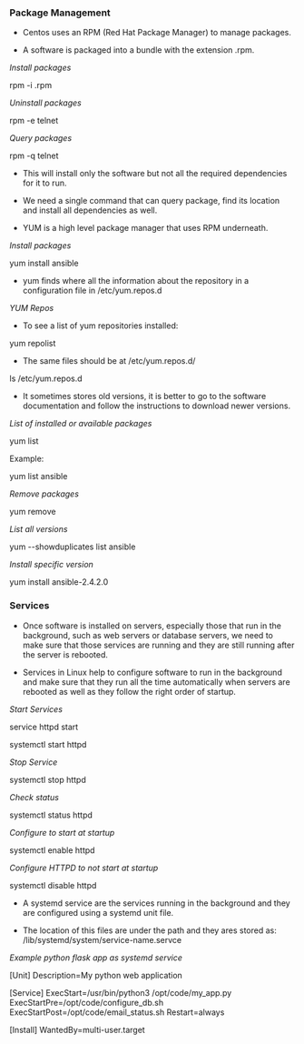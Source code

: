 ### Package Management

- Centos uses an RPM (Red Hat Package Manager) to manage packages.

- A software is packaged into a bundle with the extension .rpm.

*Install packages*

rpm -i <package-name>.rpm


*Uninstall packages*

rpm -e telnet


*Query packages*

rpm -q telnet


- This will install only the software but not all the required dependencies for it to run.

- We need a single command that can query package, find its location and install all dependencies as well.

- YUM is a high level package manager that uses RPM underneath.

*Install packages*

yum install ansible


- yum finds where all the information about the repository in a configuration file in /etc/yum.repos.d

*YUM Repos*

- To see a list of yum repositories installed:


yum repolist


- The same files should be at /etc/yum.repos.d/

ls /etc/yum.repos.d


- It sometimes stores old versions, it is better to go to the software documentation and follow the instructions to download newer versions.

*List of installed or available packages*

yum list <package-name>


Example:

yum list ansible


*Remove packages*

yum remove <package-name>


*List all versions*

yum --showduplicates list ansible


*Install specific version*

yum install ansible-2.4.2.0


### Services

- Once software is installed on servers, especially those that run in the background, such as web servers or database servers, we need to make sure that those services are running and they are still running after the server is rebooted.

- Services in Linux help to configure software to run in the background and make sure that they run all the time automatically when servers are rebooted as well as they follow the right order of startup.

*Start Services*

service httpd start



systemctl start httpd

*Stop Service*

systemctl stop httpd


*Check status*

systemctl status httpd


*Configure to start at startup*

systemctl enable httpd


*Configure HTTPD to not start at startup*

systemctl disable httpd


- A systemd service are the services running in the background and they are configured using a systemd unit file.

- The location of this files are under the path and they ares stored as: /lib/systemd/system/service-name.servce

*Example python flask app as systemd service*

[Unit]
Description=My python web application

[Service]
ExecStart=/usr/bin/python3 /opt/code/my_app.py
ExecStartPre=/opt/code/configure_db.sh
ExecStartPost=/opt/code/email_status.sh
Restart=always

[Install]
WantedBy=multi-user.target
